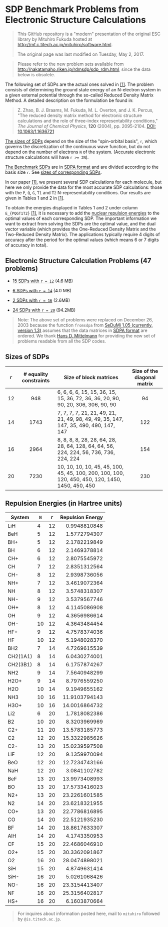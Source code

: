 # SDP Benchmark Problems from Electronic Structure Calculations

> This GitHub repository is a "modern" presentation of the original ESC
> library by Mituhiro Fukuda hosted at
> http://mf.c.titech.ac.jp/mituhiro/software.html.
>
> The original page was last modified on Tuesday, May 2, 2017.

> Please refer to the new problem sets available from
> http://nakatamaho.riken.jp/rdmsdp/sdp_rdm.html,
> since the data below is obsolete.

The following set of SDPs are the actual ones solved in [[1]](#paper).  The
problem consists of determining the ground state energy of an N-electron system
in a given external potential through the so-called Reduced Density Matrix
Method.  A detailed description on the formulation be found in:

> <a id="paper"></a>
> Z. Zhao, B. J. Braams, M. Fukuda, M. L. Overton, and J. K. Percus,
> "The reduced density matrix method for electronic structure calculations and
> the role of three-index representability conditions,"
> *The Journal of Chemical Physics*, **120** (2004), pp. 2095-2104.
> [DOI: 10.1063/1.1636721](https://doi.org/10.1063/1.1636721)

[The sizes of SDPs](#sizes) depend on the size of the "spin-orbital basis",
`r`, which governs the discretization of the continuous wave function, but do
not depend on the number of electrons `N` of the system.  (Accurate electronic
structure calculations will have `r >= 2N`).

[The Benchmark SDPs](#problems) are in
[SDPA format](http://plato.asu.edu/ftp/sdpa_format.txt) and are divided
according to the basis size `r`.  See [sizes of corresponding SDPs](#sizes).

In our paper [[1]](#paper), we present several SDP calculations for each
molecule, but here we only provide the data for the most accurate SDP
calculations: those with the `P`, `Q`, `G`, `T1` and `T2` N-representability
conditions.  Our results are given in Tables 1 and 2 in [[1]](#paper).

To obtain the energies displayed in Tables 1 and 2 under column `E_{PQGT1T2}`
[[1]](#paper), it is necessary to add the
[nuclear repulsion energies](#repulsion) to the optimal values of each
corresponding SDP.  The important information we want to extract from solving
the SDPs are the optimal value, and the dual vector variable (which provides
the One-Reduced Density Matrix and the Two-Reduced Density Matrix).  The
applications typically require 4 digits of accuracy after the period for the
optimal values (which means 6 or 7 digits of accuracy in total).


## Electronic Structure Calculation Problems (47 problems)
<a NAME="problems"></a>

- [15 SDPs with `r = 12`](http://www.is.titech.ac.jp/~mituhiro/Fermion/r12.tar)
  (4.6 MB)

- [6 SDPs with `r = 14`](http://www.is.titech.ac.jp/~mituhiro/Fermion/r14.tar)
  (4.0 MB)

- [2 SDPs with `r = 16`](http://www.is.titech.ac.jp/~mituhiro/Fermion/r16.tar)
  (2.6MB)

- [24 SDPs with `r = 20`](http://www.is.titech.ac.jp/~mituhiro/Fermion/r20.tar)
  (94.2MB)

> Note: The above set of problems were replaced on December 26, 2003
> because the function `fromsdpa` from
> [SeDuMi 1.05 (currently, version 1.3)](http://sedumi.ie.lehigh.edu/)
> assumes that the data matrices in
> [SDPA format](http://plato.asu.edu/ftp/sdpa_format.txt) are ordered.
> We thank [Hans D. Mittelmann](http://plato.la.asu.edu/) for providing
> the new set of problems readable from all the SDP codes.

## Sizes of SDPs
<a id="sizes"></a>

| `r` | # equality constraints | Size of block matrices | Size of the diagonal matrix |
| --- | :--------------------: | ------------------------------------------------------------------------------------------------- | :-: |
|  12 |                    948 |  6,  6,  6,  6, 15, 15,  36, 15, 15,  36,  72,  36,  36,  20,  90,  90,  20,  306,  306,  90,  90 |  94 |
|  14 |                   1743 |  7,  7,  7,  7, 21, 21,  49, 21, 21,  49,  98,  49,  49,  35, 147, 147,  35,  490,  490, 147, 147 | 122 |
|  16 |                   2964 |  8,  8,  8,  8, 28, 28,  64, 28, 28,  64, 128,  64,  64,  56, 224, 224,  56,  736,  736, 224, 224 | 154 |
|  20 |                   7230 | 10, 10, 10, 10, 45, 45, 100, 45, 45, 100, 200, 100, 100, 120, 450, 450, 120, 1450, 1450, 450, 450 | 230 |


## Repulsion Energies (in Hartree units)
<a id="repulsion"></a>

|  System  | `N` | `r` | Repulsion Energy |
| -------- | --- | --- | ---------------: |
| LiH      |   4 |  12 |     0.9948810848 |
| BeH      |   5 |  12 |     1.5772794307 |
| BH+      |   5 |  12 |     2.1782219849 |
| BH       |   6 |  12 |     2.1469378814 |
| CH+      |   6 |  12 |     2.8075545972 |
| CH       |   7 |  12 |     2.8351312564 |
| CH-      |   8 |  12 |     2.9398736056 |
| NH+      |   7 |  12 |     3.4619072364 |
| NH       |   8 |  12 |     3.5748318307 |
| NH-      |   9 |  12 |     3.5379567746 |
| OH+      |   8 |  12 |     4.1145086908 |
| OH       |   9 |  12 |     4.3656986614 |
| OH-      |  10 |  12 |     4.3643484454 |
| HF+      |   9 |  12 |     4.7578374036 |
| HF       |  10 |  12 |     5.1948028370 |
| BH2      |   7 |  14 |     4.7269615539 |
| CH2(1A1) |   8 |  14 |     6.0430274001 |
| CH2(3B1) |   8 |  14 |     6.1757874267 |
| NH2      |   9 |  14 |     7.5640948299 |
| H2O+     |   9 |  14 |     8.7976559250 |
| H2O      |  10 |  14 |     9.1949655162 |
| NH3      |  10 |  16 |    11.9103794143 |
| H3O+     |  10 |  16 |    14.0016864732 |
| Li2      |   6 |  20 |     1.7818082386 |
| B2       |  10 |  20 |     8.3203969969 |
| C2+      |  11 |  20 |    13.5783185773 |
| C2       |  12 |  20 |    15.3322985626 |
| C2-      |  13 |  20 |    15.0239597508 |
| LiF      |  12 |  20 |     9.1359970094 |
| BeO      |  12 |  20 |    12.7234743166 |
| NaH      |  12 |  20 |     3.0841102782 |
| BeF      |  13 |  20 |    13.9973408993 |
| BO       |  13 |  20 |    17.5733416023 |
| N2+      |  13 |  20 |    23.2261601585 |
| N2       |  14 |  20 |    23.6218321955 |
| CO+      |  13 |  20 |    22.7786816895 |
| CO       |  14 |  20 |    22.5121935230 |
| BF       |  14 |  20 |    18.8617633307 |
| AlH      |  14 |  20 |     4.1743350953 |
| CF       |  15 |  20 |    22.4686046910 |
| O2+      |  15 |  20 |    30.3362091867 |
| O2       |  16 |  20 |    28.0474898021 |
| SiH      |  15 |  20 |     4.8749631414 |
| SiH-     |  16 |  20 |     5.0261068426 |
| NO-      |  16 |  20 |    23.3154413407 |
| NF       |  16 |  20 |    25.3156402817 |
| HS+      |  16 |  20 |     6.1603870664 |


> For inquires about information posted here, mail to `mituhiro`
> followed by `@is.titech.ac.jp`.
